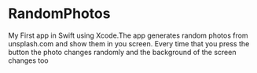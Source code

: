 # RandomPhotos
My First app in Swift using Xcode.The app generates random photos from unsplash.com and show them in you screen.
Every time that you press the button the photo changes randomly and the background of the screen changes too
